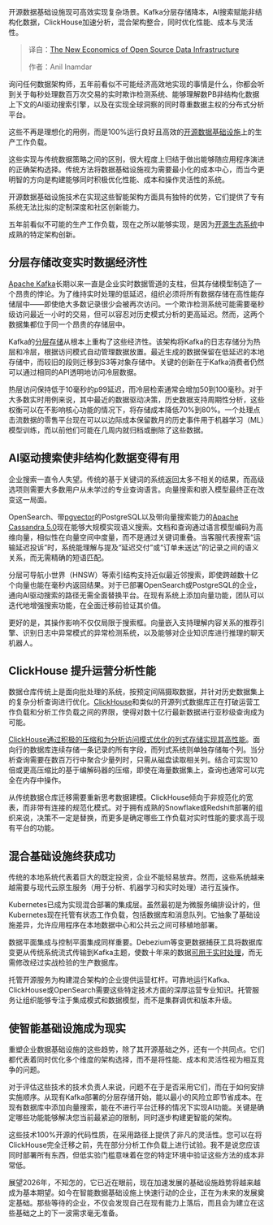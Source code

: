 
<!--
title: 开源数据基建：新经济浪潮
cover: https://cdn.thenewstack.io/media/2025/10/b3d03b97-data.jpg
summary: 开源数据基础设施现可高效实现复杂场景。Kafka分层存储降本，AI搜索赋能非结构化数据，ClickHouse加速分析，混合架构整合，同时优化性能、成本与灵活性。
-->

开源数据基础设施现可高效实现复杂场景。Kafka分层存储降本，AI搜索赋能非结构化数据，ClickHouse加速分析，混合架构整合，同时优化性能、成本与灵活性。

> 译自：[The New Economics of Open Source Data Infrastructure](https://thenewstack.io/the-new-economics-of-open-source-data-infrastructure/)
> 
> 作者：Anil Inamdar

询问任何数据架构师，五年前看似不可能经济高效地实现的事情是什么，你都会听到关于每秒处理数百万次交易的实时欺诈检测系统、能够理解数PB非结构化数据上下文的AI驱动搜索引擎，以及在实现全球洞察的同时尊重数据主权的分布式分析平台。

这些不再是理想化的用例，而是100%运行良好且高效的[开源数据基础设施](https://thenewstack.io/your-open-source-data-infrastructure-is-ready-for-agentic-ai/)上的生产工作负载。

这些实现与传统数据策略之间的区别，很大程度上归结于做出能够随应用程序演进的正确架构选择。传统方法将数据基础设施视为需要最小化的成本中心，而当今更明智的方向是构建能够同时积极优化性能、成本和操作灵活性的系统。

开源数据基础设施技术在实现这些智能架构方面具有独特的优势，它们提供了专有系统无法比拟的定制深度和社区创新能力。

五年前看似不可能的生产工作负载，现在之所以能够实现，是因为[开源生态系统](https://thenewstack.io/what-do-cloud-native-and-kubernetes-even-mean/)中成熟的特定架构创新。

## **分层存储改变实时数据经济性**

[Apache Kafka](https://kafka.apache.org/)长期以来一直是企业实时数据管道的支柱，但其存储模型制造了一个昂贵的悖论。为了维持实时处理的低延迟，组织必须将所有数据存储在高性能存储层中——即使绝大多数记录很少会被再次访问。一个欺诈检测系统可能需要毫秒级访问最近一小时的交易，但可以容忍对历史模式分析的更高延迟。然而，这两个数据集都位于同一个昂贵的存储层中。

Kafka的[分层存储](https://www.instaclustr.com/support/documentation/kafka/useful-concepts/kafka-tiered-storage/)从根本上重构了这些经济性。该架构将Kafka的日志存储分为热层和冷层，根据访问模式自动管理数据放置。最近生成的数据保留在低延迟的本地存储中，而较旧的段则迁移到S3等对象存储中。关键的创新在于Kafka消费者仍然可以通过相同的API透明地访问冷层数据。

热层访问保持低于10毫秒的p99延迟，而冷层检索通常会增加50到100毫秒。对于大多数实时用例来说，其中最近的数据驱动决策，历史数据支持周期性分析，这些权衡可以在不影响核心功能的情况下，将存储成本降低70%到80%。一个处理点击流数据的零售平台现在可以以边际成本保留数月的历史事件用于机器学习（ML）模型训练，而以前他们可能在几周内就归档或删除了这些数据。

## **AI驱动搜索使非结构化数据变得有用**

企业搜索一直令人失望。传统的基于关键词的系统返回太多不相关的结果，而高级选项则需要大多数用户从未学过的专业查询语言。向量搜索和嵌入模型最终正在改变这一局面。

OpenSearch、带[pgvector](https://github.com/pgvector)的PostgreSQL以及带向量搜索能力的[Apache Cassandra 5.0](https://thenewstack.io/why-apache-cassandra-5-0-is-a-game-changer-for-developers/)现在能够大规模实现语义搜索。文档和查询通过语言模型编码为高维向量，相似性在向量空间中度量，而不是通过关键词重叠。当客服代表搜索“运输延迟投诉”时，系统能理解与提及“延迟交付”或“订单未送达”的记录之间的语义关系，而无需精确的短语匹配。

分层可导航小世界（HNSW）等索引结构支持近似最近邻搜索，即使跨越数十亿个向量也能在毫秒内返回结果。对于已部署OpenSearch或PostgreSQL的企业，通向AI驱动搜索的路径无需全面替换平台。在现有系统上添加向量功能，团队可以迭代地增强搜索功能，在全面迁移前验证其价值。

更好的是，其操作影响不仅仅局限于搜索框。向量嵌入支持理解内容关系的推荐引擎、识别日志中异常模式的异常检测系统，以及能够对企业知识库进行推理的聊天机器人。

## **ClickHouse 提升运营分析性能**

数据仓库传统上是面向批处理的系统，按预定间隔摄取数据，并针对历史数据集上的复杂分析查询进行优化。[ClickHouse](https://www.instaclustr.com/blog/clickhouse-a-beginners-guide-to-the-fastest-open-source-olap-dbms/)和类似的开源列式数据库正在打破运营工作负载和分析工作负载之间的界限，使得对数十亿行最新数据进行亚秒级查询成为可能。

[ClickHouse通过积极的压缩和为分析访问模式优化的列式存储实现其高性能](https://thenewstack.io/vector-search-without-the-lock-in-why-devs-like-clickhouse/)。面向行的数据库连续存储一条记录的所有字段，而列式系统则单独存储每个列。当分析查询需要在数百万行中聚合少量列时，只需从磁盘读取相关列。结合可实现10倍或更高压缩比的基于编解码器的压缩，即使在海量数据集上，查询也通常可以完全在内存中操作。

从传统数据仓库迁移需要重新思考数据建模。ClickHouse倾向于非规范化的宽表，而非带有连接的规范化模式。对于拥有成熟的Snowflake或Redshift部署的组织来说，决策不一定是替换，而更多是确定哪些工作负载对实时性能的要求高于现有平台的功能。

## **混合基础设施终获成功**

传统的本地系统代表着巨大的既定投资，企业不能轻易放弃。然而，这些系统越来越需要与现代云原生服务（用于分析、机器学习和实时处理）进行互操作。

Kubernetes已成为实现混合部署的集成层。虽然最初是为微服务编排设计的，但Kubernetes现在托管有状态工作负载，包括数据库和消息队列。它抽象了基础设施差异，允许应用程序在本地数据中心和公共云之间可移植地部署。

数据平面集成与控制平面集成同样重要。Debezium等变更数据捕获工具将数据库变更从传统系统流式传输到Kafka主题，使数十年来的数据[可用于实时处理](https://thenewstack.io/mark-cache-the-clickhouse-speed-hack-youre-not-using-yet/)，而无需修改经过实战检验的生产数据库。

托管开源服务为构建混合架构的企业提供运营杠杆。可靠地运行Kafka、ClickHouse或OpenSearch需要这些特定技术方面的深厚运营专业知识。托管服务让组织能够专注于集成模式和数据模型，而不是集群调优和版本升级。

## **使智能基础设施成为现实**

重塑企业数据基础设施的这些趋势，除了其开源基础之外，还有一个共同点。它们都代表着同时优化多个维度的架构选择，而不是将性能、成本和灵活性视为相互竞争的问题。

对于评估这些技术的技术负责人来说，问题不在于是否采用它们，而在于如何安排实施顺序。从现有Kafka部署的分层存储开始，能以最小的风险立即节省成本。在现有数据库中添加向量搜索，能在不进行平台迁移的情况下实现AI功能。关键是确定哪些功能能够解决您当前最紧迫的限制，同时逐步构建更智能的架构。

这些技术100%开源的代码性质，在采用路径上提供了非凡的灵活性。您可以在将ClickHouse完全迁移之前，先在部分分析工作负载上进行试验。我不是说您应该同时部署所有东西，但低实验门槛意味着在您的特定环境中验证这些方法的成本非常低。

展望2026年，不知怎的，它已近在眼前，现在加速发展的基础设施趋势将越来越成为基本期望。如今在智能数据基础设施上快速行动的企业，正在为未来的发展奠定基础。那些等待的企业，不仅会发现自己在现有能力上落后，而且会为建立在这些基础之上的下一波需求毫无准备。